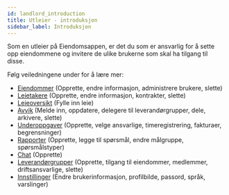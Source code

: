 ```yaml
---
id: landlord_introduction
title: Utleier - introduksjon
sidebar_label: Introduksjon
---
```


Som en utleier på Eiendomsappen, er det du som er ansvarlig for å sette opp eiendommene og invitere de ulike brukerne som skal ha tilgang til disse.

Følg veiledningene under for å lære mer:
- [Eiendommer](landlord_properties) (Opprette, endre informasjon, administrere brukere, slette)
- [Leietakere](landlord_tenants) (Opprette, endre informasjon, kontrakter, slette)
- [Leieoversikt](landlord_incomeoverview) (Fylle inn leie)
- [Avvik](landlord_deviations) (Melde inn, oppdatere, delegere til leverandørgrupper, dele, arkivere, slette)
- [Underoppgaver](landlord_subtasks) (Opprette, velge ansvarlige, timeregistrering, fakturaer, begrensninger)
- [Rapporter](landlord_reports) (Opprette, legge til spørsmål, endre målgruppe, spørsmålstyper)
- [Chat](landlord_chat) (Opprette)
- [Leverandørgrupper](landlord_contractors) (Opprette, tilgang til eiendommer, medlemmer, driftsansvarlige, slette)
- [Innstillinger](landlord_settings) (Endre brukerinformasjon, profilbilde, passord, språk, varslinger)
 